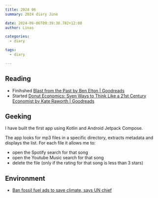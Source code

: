 ```yaml
---
title: 2024 06
summary: 2024 diary June

date: 2024-06-06T09:39:30.782+12:00
author: Linas

categories:
  - diary

tags:
  - diary

---
```


## Reading

* Finihshed [Blast from the Past by Ben Elton | Goodreads](https://www.goodreads.com/book/show/8831.Blast_from_the_Past)
* Started [Donut Economics: Sven Ways to Think Like a 21st Century Economist by Kate Raworth | Goodreads](https://www.goodreads.com/book/show/57410899-donut-economics?ref=nav_sb_ss_1_14)

## Geeking

I have built the first app using Kotlin and Android Jetpack Compose.

The app looks for mp3 files in a specific directory, extracts metadata and displays the list. For each file it allows me to:
- open the Spotify search for that song
- open the Youtube Music search for that song
- delete the file (only if the rating for that song is less than 3 stars)

## Environment

* [Ban fossil fuel ads to save climate, says UN chief](https://www.bbc.com/news/articles/cv22vl99vwro)

